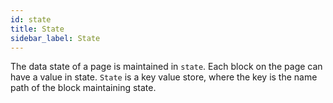 ```yaml
---
id: state
title: State
sidebar_label: State
---
```


The data state of a page is maintained in `state`. Each block on the page can have a value in state. `State` is a key value store, where the key is the name path of the block maintaining state.

